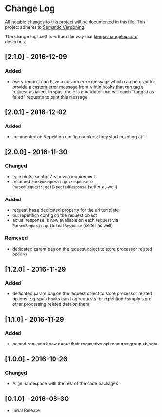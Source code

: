 # Change Log
All notable changes to this project will be documented in this file.
This project adheres to [Semantic Versioning](http://semver.org/).

The change log itself is written the way that [keepachangelog.com](http://keepachangelog.com/) describes.

## [2.1.0] - 2016-12-09
### Added
- every request can have a custom error message which can be used to provide
  a custom error message from wihtin hooks that can tag a request as failed.
  In spas, there is a validator that will catch "tagged as failed" requests
  to print this message

## [2.0.1] - 2016-12-02
### Added
- commented on Repetition config counters; they start counting at 1

## [2.0.0] - 2016-11-30
### Changed
- type hints, so php 7 is now a requirement
- renamed `ParsedRequest::getResponse` to `ParsedRequest::getExpectedResponse` (setter as well)

### Added
- request has a dedicated property for the uri template
- put repetition config on the request object
- actual response is now available on each request via `ParsedRequest::getActualResponse` (setter as well)

### Removed
- dedicated param bag on the request object to store processor related options

## [1.2.0] - 2016-11-29
### Added
- dedicated param bag on the request object to store processor related options
  e.g. spas hooks can flag requests for repetition / simply store other processing related data on them

## [1.1.0] - 2016-11-29
### Added
- parsed requests know about their respective api resource group objects

## [1.0.0] - 2016-10-26
### Changed
- Align namespace with the rest of the code packages

## [0.1.0] - 2016-08-30
- Initial Release
